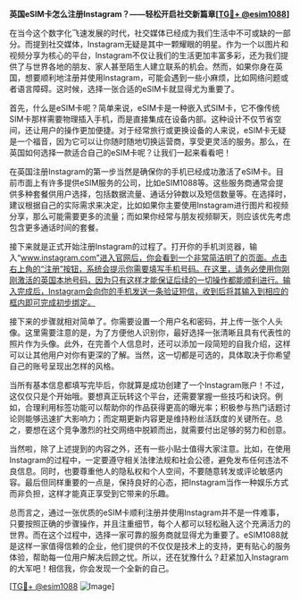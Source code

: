 **英国eSIM卡怎么注册Instagram？——轻松开启社交新篇章[[TG💪+ @esim1088](https://t.me/s/esim1088)]**

在当今这个数字化飞速发展的时代，社交媒体已经成为我们生活中不可或缺的一部分。而提到社交媒体，Instagram无疑是其中一颗耀眼的明星。作为一个以图片和视频分享为核心的平台，Instagram不仅让我们的生活更加丰富多彩，还为我们提供了与世界各地的朋友、家人甚至陌生人建立联系的机会。然而，如果你身在英国，想要顺利地注册并使用Instagram，可能会遇到一些小麻烦，比如网络问题或者语言障碍。这时候，选择一张合适的eSIM卡就显得尤为重要了。

首先，什么是eSIM卡呢？简单来说，eSIM卡是一种嵌入式SIM卡，它不像传统SIM卡那样需要物理插入手机，而是直接集成在设备内部。这种设计不仅节省空间，还让用户的操作更加便捷。对于经常旅行或更换设备的人来说，eSIM卡无疑是一个福音，因为它可以让你随时随地切换运营商，享受更灵活的服务。那么，在英国如何选择一款适合自己的eSIM卡呢？让我们一起来看看吧！

在英国注册Instagram的第一步当然是确保你的手机已经成功激活了eSIM卡。目前市面上有许多提供eSIM服务的公司，比如eSIM1088等。这些服务商通常会提供多种套餐供用户选择，包括数据流量、通话分钟数以及短信数量等。在选择时，建议根据自己的实际需求来决定，比如如果你主要使用Instagram进行图片和视频分享，那么可能需要更多的流量；而如果你经常与朋友视频聊天，则应该优先考虑包含更多通话时间的套餐。

接下来就是正式开始注册Instagram的过程了。打开你的手机浏览器，输入“www.instagram.com”进入官网后，你会看到一个非常简洁明了的页面。点击右上角的“注册”按钮，系统会提示你需要填写手机号码。在这里，请务必使用你刚刚激活的英国本地号码，因为只有这样才能保证后续的一切操作都能顺利进行。输入完成后，Instagram会向你的手机发送一条验证短信，收到后将其输入到相应的框内即可完成初步绑定。

接下来的步骤就相对简单了。你需要设置一个用户名和密码，并上传一张个人头像。这里需要注意的是，为了方便他人识别你，最好选择一张清晰且具有代表性的照片作为头像。此外，在完善个人信息时，还可以添加一段简短的自我介绍，这样可以让其他用户对你有更深的了解。当然，这一切都是可选的，具体取决于你希望自己的账号呈现出怎样的风格。

当所有基本信息都填写完毕后，你就算是成功创建了一个Instagram账户！不过，这仅仅只是个开始哦。要想真正玩转这个平台，还需要掌握一些技巧和诀窍。例如，合理利用标签功能可以帮助你的作品获得更高的曝光率；积极参与热门话题讨论则能够迅速扩大影响力；而定期更新内容更是维持粉丝活跃度的关键所在。总之，要想在这个竞争激烈的社交网络中脱颖而出，就需要付出足够的努力和创意。

当然啦，除了上述提到的内容之外，还有一些小贴士值得大家注意。比如，在使用Instagram的过程中，一定要遵守相关法律法规和社会公德，避免发布任何违法不良信息。同时，也要尊重他人的隐私权和个人空间，不要随意转发或评论敏感内容。最后但同样重要的一点是，保持良好的心态，把Instagram当作一种娱乐方式而非负担，这样才能真正享受到它带来的乐趣。

总而言之，通过一张优质的eSIM卡顺利注册并使用Instagram并不是一件难事，只要按照正确的步骤操作，并且注重细节，每个人都可以轻松融入这个充满活力的世界。而在这个过程中，选择一家可靠的服务商就显得尤为重要了。eSIM1088就是这样一家值得信赖的企业，他们提供的不仅仅是技术上的支持，更有贴心的服务体验，帮助每一位用户解决后顾之忧。所以，还在犹豫什么？赶紧加入Instagram的大军吧！相信我，你会发现一个全新的自己。

[[TG💪+ @esim1088](https://t.me/s/esim1088) ![Image](https://i.postimg.cc/4NQfJmqS/Snipaste-2025-05-13-00-14-12.png)]